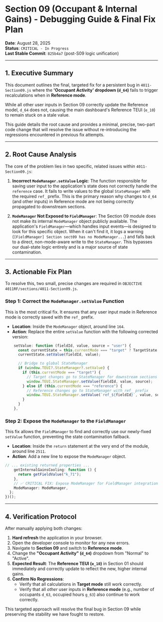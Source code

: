 # Section 09 (Occupant & Internal Gains) - Debugging Guide & Final Fix Plan

**Date**: August 28, 2025  
**Status**: `CRITICAL - In Progress`  
**Last Stable Commit**: `825b4a7` (post-S09 logic unification)

---

## 1. Executive Summary

This document outlines the final, targeted fix for a persistent bug in `4011-Section09.js` where the **'Occupant Activity' dropdown (`d_64`)** fails to trigger recalculations when in **Reference mode**. 

While all other user inputs in Section 09 correctly update the Reference model, `d_64` does not, causing the main dashboard's Reference TEUI (`e_10`) to remain stuck on a stale value.

This guide details the root cause and provides a minimal, precise, two-part code change that will resolve the issue without re-introducing the regressions encountered in previous fix attempts.

---

## 2. Root Cause Analysis

The core of the problem lies in two specific, related issues within `4011-Section09.js`:

1.  **Incorrect `ModeManager.setValue` Logic**: The function responsible for saving user input to the application's state does not correctly handle the `reference` case. It fails to write values to the global `StateManager` with the required `ref_` prefix. This is the primary reason why changes to `d_64` (and other inputs) in Reference mode are not being correctly propagated to downstream sections.

2.  **`ModeManager` Not Exposed to `FieldManager`**: The Section 09 module does not make its internal `ModeManager` object publicly available. The application's `FieldManager`—which handles input events—is designed to look for this specific object. When it can't find it, it logs a warning (`[FieldManager] Section sect09 has no ModeManager...`) and falls back to a direct, non-mode-aware write to the `StateManager`. This bypasses our dual-state logic entirely and is a major source of state contamination.

---

## 3. Actionable Fix Plan

To resolve this, two small, precise changes are required in `OBJECTIVE 4011RF/sections/4011-Section09.js`. 

### Step 1: Correct the `ModeManager.setValue` Function

This is the most critical fix. It ensures that any user input made in Reference mode is correctly saved with the `ref_` prefix.

-   **Location**: Inside the `ModeManager` object, around line `164`.
-   **Action**: Replace the entire `setValue` function with the following corrected version:

```javascript
    setValue: function (fieldId, value, source = "user") {
      const currentState = this.currentMode === "target" ? TargetState : ReferenceState;
      currentState.setValue(fieldId, value);

      // Bridge to global StateManager
      if (window.TEUI?.StateManager?.setValue) {
        if (this.currentMode === "target") {
          // Target changes go to StateManager for downstream sections
          window.TEUI.StateManager.setValue(fieldId, value, source);
        } else if (this.currentMode === "reference") {
          // Reference changes go to StateManager with ref_ prefix
          window.TEUI.StateManager.setValue(`ref_${fieldId}`, value, source);
        }
      }
    },
```

### Step 2: Expose the `ModeManager` to the `FieldManager`

This fix allows the `FieldManager` to find and correctly use our newly-fixed `setValue` function, preventing the state contamination fallback.

-   **Location**: Inside the `return` statement at the very end of the module, around line `2511`.
-   **Action**: Add a new line to expose the `ModeManager` object.

```javascript
// ... existing returned properties ...
    getInternalGainsCooling: function () {
      return getFieldValue("k_71");
    },
    // ✅ CRITICAL FIX: Expose ModeManager for FieldManager integration
    ModeManager: ModeManager,
  };
})();
```

---

## 4. Verification Protocol

After manually applying both changes:

1.  **Hard refresh** the application in your browser.
2.  Open the developer console to monitor for any new errors.
3.  Navigate to **Section 09** and switch to **Reference mode**.
4.  Change the **"Occupant Activity" (`d_64`)** dropdown from "Normal" to "Active".
5.  **Expected Result**: The **Reference TEUI (`e_10`)** in Section 01 should immediately and correctly update to reflect the new, higher internal gains.
6.  **Confirm No Regressions**:
    -   Verify that all calculations in **Target mode** still work correctly.
    -   Verify that all *other* user inputs in **Reference mode** (e.g., number of occupants `d_63`, occupied hours `g_63`) also continue to work correctly.

This targeted approach will resolve the final bug in Section 09 while preserving the stability we have fought to restore.
